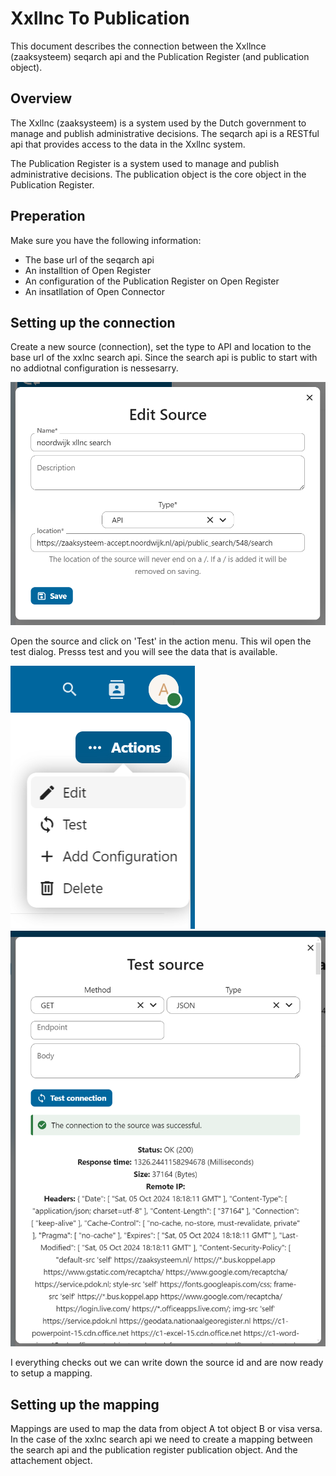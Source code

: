  # Xxllnc To Publication

 This document describes the connection between the Xxllnce (zaaksysteem) seqarch api and the Publication Register (and publication object).

 ## Overview

 The Xxllnc (zaaksysteem) is a system used by the Dutch government to manage and publish administrative decisions. The seqarch api is a RESTful api that provides access to the data in the Xxllnc system.

 The Publication Register is a system used to manage and publish administrative decisions. The publication object is the core object in the Publication Register.

 ## Preperation 

 Make sure you have the following information:

 - The base url of the seqarch api
 - An installtion of Open Register
 - An configuration of the Publication Register on Open Register
 - An insatllation of Open Connector 
 
 ## Setting up the connection

 Create a new source (connection), set the type to API and location to the base url of the xxlnc search api. Since the search api is public to start with no addiotnal configuration is nessesarry.

 ![alt text](image.png)

 
Open the source and click on 'Test' in the action menu. This  wil open the test dialog. Presss test and you will see the data that is available.

![alt text](image-1.png) ![alt text](image-2.png)

I everything checks out we can write down the source id and are now ready to setup a mapping.

## Setting up the mapping

Mappings are used to map the data from object A tot object B or visa versa. In the case of the xxlnc search api we need to create a mapping between the search api and the publication register publication object. And the attachement object. 